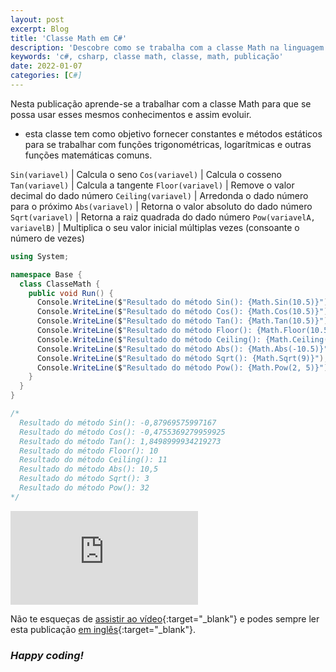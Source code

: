```yaml
---
layout: post
excerpt: Blog
title: 'Classe Math em C#'
description: 'Descobre como se trabalha com a classe Math na linguagem de programação C#. Obtém respostas às tuas dúvidas com a teoria e os exemplos apresentados.'
keywords: 'c#, csharp, classe math, classe, math, publicação'
date: 2022-01-07
categories: [C#]
---
```


Nesta publicação aprende-se a trabalhar com a classe Math para que se possa usar esses mesmos conhecimentos e assim evoluir.

- esta classe tem como objetivo fornecer constantes e métodos estáticos para se trabalhar com funções trigonométricas, logarítmicas e outras funções matemáticas comuns.

`Sin(variavel)` | Calcula o seno
`Cos(variavel)` | Calcula o cosseno
`Tan(variavel)` | Calcula a tangente
`Floor(variavel)` | Remove o valor decimal do dado número
`Ceiling(variavel)` | Arredonda o dado número para o próximo
`Abs(variavel)` | Retorna o valor absoluto do dado número
`Sqrt(variavel)` | Retorna a raiz quadrada do dado número
`Pow(variavelA, variavelB)` | Multiplica o seu valor inicial múltiplas vezes (consoante o número de vezes)

```csharp
using System;

namespace Base {
  class ClasseMath {
    public void Run() {
      Console.WriteLine($"Resultado do método Sin(): {Math.Sin(10.5)}");
      Console.WriteLine($"Resultado do método Cos(): {Math.Cos(10.5)}");
      Console.WriteLine($"Resultado do método Tan(): {Math.Tan(10.5)}");
      Console.WriteLine($"Resultado do método Floor(): {Math.Floor(10.5)}");
      Console.WriteLine($"Resultado do método Ceiling(): {Math.Ceiling(10.5)}");
      Console.WriteLine($"Resultado do método Abs(): {Math.Abs(-10.5)}");
      Console.WriteLine($"Resultado do método Sqrt(): {Math.Sqrt(9)}");
      Console.WriteLine($"Resultado do método Pow(): {Math.Pow(2, 5)}");
    }
  }
}

/*
  Resultado do método Sin(): -0,87969575997167
  Resultado do método Cos(): -0,4755369279959925
  Resultado do método Tan(): 1,8498999934219273
  Resultado do método Floor(): 10
  Resultado do método Ceiling(): 11
  Resultado do método Abs(): 10,5
  Resultado do método Sqrt(): 3
  Resultado do método Pow(): 32
*/
```

<div class="video-container">
  <iframe src="https://www.youtube.com/embed/ZCr9-qfctoU" frameborder="0" allowfullscreen></iframe>
</div>

Não te esqueças de [assistir ao vídeo](https://youtu.be/ZCr9-qfctoU){:target="\_blank"} e podes sempre ler esta publicação [em inglês](https://nelsonsilvadev.com/blog/math-class-in-csharp/){:target="\_blank"}.

### _Happy coding!_
